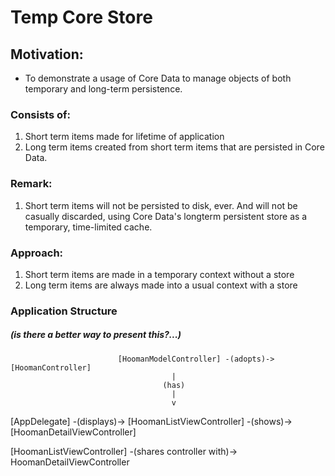 #  Temp Core Store

## Motivation:
* To demonstrate a usage of Core Data to manage objects of both temporary and long-term persistence.

### Consists of:

1. Short term items made for lifetime of application
2. Long term items created from short term items that are persisted in Core Data. 

### Remark:

1. Short term items will not be persisted to disk, ever. And will not be casually discarded, using Core Data's longterm persistent store as a temporary, time-limited cache.

### Approach:

1. Short term items are made in a temporary context without a store
2. Long term items are always made into a usual context with a store

### Application Structure

##### (is there a better way to present this?...)
                                                                
                            [HoomanModelController] -(adopts)-> [HoomanController]
                                        |
                                      (has)
                                        |
                                        v
[AppDelegate] -(displays)-> [HoomanListViewController] -(shows)-> [HoomanDetailViewController]



[HoomanListViewController] -(shares controller with)-> HoomanDetailViewController
